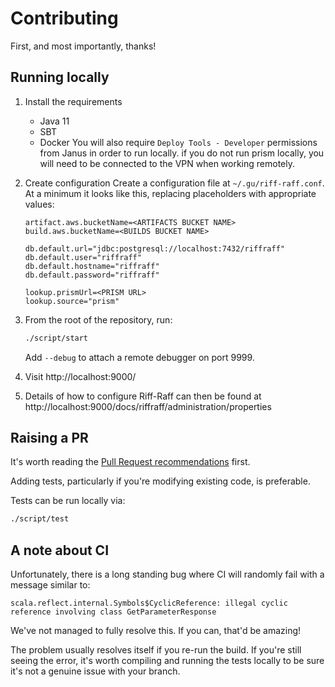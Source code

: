 # Contributing
First, and most importantly, thanks!

## Running locally
1. Install the requirements 
   - Java 11
   - SBT
   - Docker
You will also require `Deploy Tools - Developer` permissions from Janus in order to run locally. if you
do not run prism locally, you will need to be connected to the VPN when working remotely.

2. Create configuration
Create a configuration file at `~/.gu/riff-raff.conf`. At a minimum it looks like this,
replacing placeholders with appropriate values:

   ```
   artifact.aws.bucketName=<ARTIFACTS BUCKET NAME>
   build.aws.bucketName=<BUILDS BUCKET NAME>
   
   db.default.url="jdbc:postgresql://localhost:7432/riffraff"
   db.default.user="riffraff"
   db.default.hostname="riffraff"
   db.default.password="riffraff"
   
   lookup.prismUrl=<PRISM URL>
   lookup.source="prism"
   ```

3. From the root of the repository, run:

   ```sh
   ./script/start
   ```
   
   Add `--debug` to attach a remote debugger on port 9999.
4. Visit http://localhost:9000/
5. Details of how to configure Riff-Raff can then be found at http://localhost:9000/docs/riffraff/administration/properties

## Raising a PR
It's worth reading the [Pull Request recommendations](https://github.com/guardian/recommendations/blob/main/pull-requests.md) first.

Adding tests, particularly if you're modifying existing code, is preferable.

Tests can be run locally via:

```sh
./script/test
```

## A note about CI
Unfortunately, there is a long standing bug where CI will randomly fail with a message similar to:

```log
scala.reflect.internal.Symbols$CyclicReference: illegal cyclic reference involving class GetParameterResponse
```

We've not managed to fully resolve this. If you can, that'd be amazing!

The problem usually resolves itself if you re-run the build.
If you're still seeing the error, it's worth compiling and running the tests locally to be sure it's not a genuine issue with your branch.

